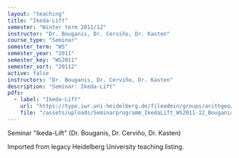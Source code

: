 ```yaml
---
layout: "teaching"
title: "Ikeda-Lift"
semester: "Winter term 2011/12"
instructor: "Dr. Bouganis, Dr. Cerviño, Dr. Kasten"
course_type: "Seminar"
semester_term: "WS"
semester_year: "2011"
semester_key: "WS2011"
semester_sort: "20112"
active: false
instructors: "Dr. Bouganis, Dr. Cerviño, Dr. Kasten"
description: "Seminar: Ikeda-Lift"
pdfs:
  - label: "Ikeda-Lift"
    url: "https://typo.iwr.uni-heidelberg.de/fileadmin/groups/arithgeo/templates/data/Seminare/Seminarprogramm_IkedaLift_WS2011-12_BouganisCervinoKasten.pdf"
    file: "/assets/uploads/Seminarprogramm_IkedaLift_WS2011-12_BouganisCervinoKasten.pdf"
---
```


Seminar "Ikeda-Lift" (Dr. Bouganis, Dr. Cerviño, Dr. Kasten)

Imported from legacy Heidelberg University teaching listing.